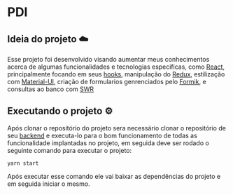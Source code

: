 # PDI

## Ideia do projeto ☁️

Esse projeto foi desenvolvido visando aumentar meus conhecimentos acerca de algumas funcionalidades e tecnologias especificas, como [React](https://reactjs.org/), principalmente focando em seus [hooks](https://reactjs.org/docs/hooks-intro.html), manipulação do [Redux](https://redux.js.org/introduction/getting-started), estilização com [Material-UI](https://mui.com/pt/), criação de formularios genrenciados pelo [Formik](https://formik.org/docs/overview), e consultas ao banco com [SWR](https://swr.vercel.app/)

## Executando o projeto ⚙️

Após clonar o repositório do projeto sera necessário clonar o repositório de seu [backend](https://github.com/Gildofj/pdi-backend) e executa-lo para o bom funcionamento de todas as funcionalidade implantadas no projeto, em seguida deve ser rodado o seguinte comando para executar o projeto:

```
yarn start
```

Após executar esse comando ele vai baixar as dependências do projeto e em seguida iniciar o mesmo.
